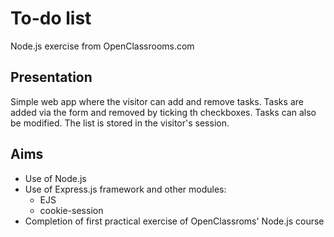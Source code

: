 # To-do list

Node.js exercise from OpenClassrooms.com

## Presentation

Simple web app where the visitor can add and remove tasks.
Tasks are added via the form and removed by ticking th checkboxes. Tasks can also be modified.
The list is stored in the visitor's session.

## Aims

* Use of Node.js
* Use of Express.js framework and other modules:
	* EJS
	* cookie-session
* Completion of first practical exercise of OpenClassroms' Node.js course
